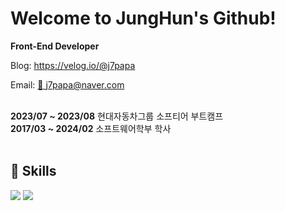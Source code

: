 # Welcome to JungHun's Github!

**Front-End Developer**

Blog: https://velog.io/@j7papa

Email: [📧 j7papa@naver.com](mailto:adalovelace@mail.com)
<br>
<br>

**2023/07 ~ 2023/08** 현대자동차그룹 소프티어 부트캠프<br>
**2017/03 ~ 2024/02** 소프트웨어학부 학사
<br>
<br>

## :snail: Skills

<img src="https://img.shields.io/badge/javascript-%23323330.svg?style=for-the-badge&logo=javascript&logoColor=%23F7DF1E"/>
<img src="https://img.shields.io/badge/react-%2320232a.svg?style=for-the-badge&logo=react&logoColor=%2361DAFB"/>
<br>
<br>
